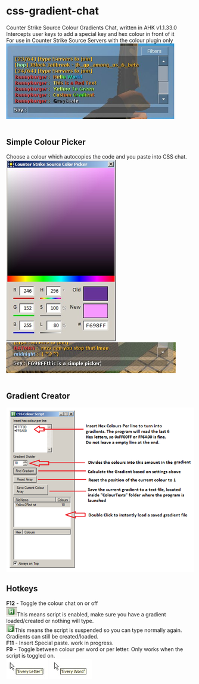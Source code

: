 # css-gradient-chat
Counter Strike Source Colour Gradients Chat, written in AHK v1.1.33.0<br/>
Intercepts user keys to add a special key and hex colour in front of it<br/>
For use in Counter Strike Source Servers with the colour plugin only<br/>
![What is this](Git_ReadMeImages/readme_preview.jpg)<br/>
<br/>
## Simple Colour Picker
Choose a colour which autocopies the code and you paste into CSS chat.<br/>
![What is this](Git_ReadMeImages/simplepicker.jpg)<br/>
![What is this](Git_ReadMeImages/simplepicker_example.jpg)<br/>
<br/>
## Gradient Creator<br/>
![What is this](Git_ReadMeImages/gradient.png)<br/>
## Hotkeys<br/>
 **F12** - Toggle the colour chat on or off<br/>
 ![What is this](Git_ReadMeImages/enabled.jpg)This means script is enabled, make sure you have a gradient loaded/created or nothing will type.<br/>
 ![What is this](Git_ReadMeImages/suspended.jpg)This means the script is suspended so you can type normally again. Gradients can still be created/loaded.<br/>
 **F11** - Insert Special paste. work in progress. <br/>
 **F9** - Toggle between colour per word or per letter. Only works when the script is toggled on.<br/>
![What is this](Git_ReadMeImages/every_letter.jpg)
![What is this](Git_ReadMeImages/every_word.jpg)

